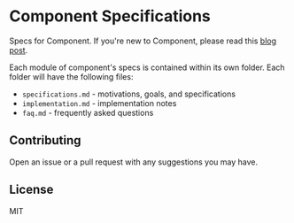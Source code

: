 
# Component Specifications

Specs for Component.
If you're new to Component,
please read this [blog post](http://tjholowaychuk.com/post/27984551477/components).

Each module of component's specs is contained within its own folder.
Each folder will have the following files:

  - `specifications.md` - motivations, goals, and specifications
  - `implementation.md` - implementation notes
  - `faq.md` - frequently asked questions

## Contributing

Open an issue or a pull request with any suggestions you may have.

## License

  MIT
